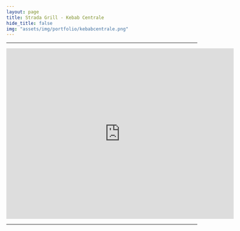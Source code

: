 ```yaml
---
layout: page
title: Strada Grill - Kebab Centrale
hide_title: false
img: "assets/img/portfolio/kebabcentrale.png"
---
```

---
<center>
<a href="tel:3281874906" title="Numero telefono">
 <span class="fa-stack fa-lg">
    <i class="fas fa-circle fa-stack-2x"></i>
    <i class="fas fa-phone fa-stack-1x fa-inverse fa-flip-horizontal"></i>
 </span>
</a>

<a href="https://www.facebook.com/profile.php?id=100068762512663" title="Pagina Facebook" target="_blank" rel="noopener">
  <span class="fa-stack fa-lg">
      <i class="fas fa-circle fa-stack-2x"></i>
      <i class="fab fa-facebook fa-stack-1x fa-inverse"></i>
  </span>
</a>
</center>

<p><center><iframe src="https://www.google.com/maps/embed?pb=!1m18!1m12!1m3!1d2848.31636308251!2d11.820682632706195!3d44.44718374190989!2m3!1f0!2f0!3f0!3m2!1i1024!2i768!4f13.1!3m3!1m2!1s0x477e1dce31519437%3A0xad56d43f7136f06!2sStrada%20Grill%20Pizza%20Kebab%20Centrale!5e0!3m2!1sit!2sit!4v1661952476689!5m2!1sit!2sit" width="600" height="450" style="border:0;" allowfullscreen="" loading="lazy" referrerpolicy="no-referrer-when-downgrade"></iframe></center></p>

---